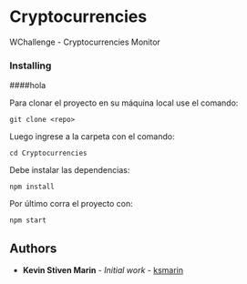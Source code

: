 # Cryptocurrencies
WChallenge - Cryptocurrencies Monitor

### Installing

####hola

Para clonar el proyecto en su máquina local use el comando:

```
git clone <repo>
```

Luego ingrese a la carpeta con el comando:

```
cd Cryptocurrencies
```

Debe instalar las dependencias:

```
npm install
```

Por último corra el proyecto con:

```
npm start
```

## Authors

* **Kevin Stiven Marin** - *Initial work* - [ksmarin](https://github.com/ksmarin/Cryptocurrencies)
